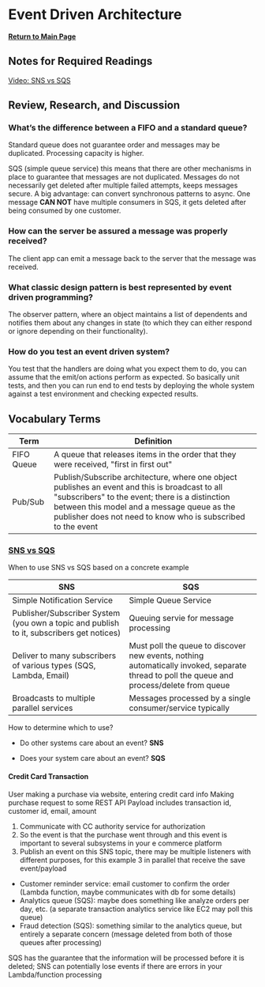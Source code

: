 # Event Driven Architecture

**[Return to Main Page](https://annethor.github.io/reading-notes/)**

## Notes for Required Readings

[Video: SNS vs SQS](#sns-vs-sqs)

## Review, Research, and Discussion

### What’s the difference between a FIFO and a standard queue?

Standard queue does not guarantee order and messages may be duplicated. Processing capacity is higher.

SQS (simple queue service) this means that there are other mechanisms in place to guarantee that messages are not duplicated. Messages do not necessarily get deleted after multiple failed attempts, keeps messages secure. A big advantage: can convert synchronous patterns to async. One message **CAN NOT** have multiple consumers in SQS, it gets deleted after being consumed by one customer.

### How can the server be assured a message was properly received?

The client app can emit a message back to the server that the message was received.

### What classic design pattern is best represented by event driven programming?

The observer pattern, where an object maintains a list of dependents and notifies them about any changes in state (to which they can either respond or ignore depending on their functionality).

### How do you test an event driven system?

You test that the handlers are doing what you expect them to do, you can assume that the emit/on actions perform as expected. So basically unit tests, and then you can run end to end tests by deploying the whole system against a test environment and checking expected results.

## Vocabulary Terms

Term | Definition
---- | ----------
FIFO Queue | A queue that releases items in the order that they were received, "first in first out"
Pub/Sub | Publish/Subscribe architecture, where one object publishes an event and this is broadcast to all "subscribers" to the event; there is a distinction between this model and a message queue as the publisher does not need to know who is subscribed to the event

### [SNS vs SQS](https://www.youtube.com/watch?v=mXk0MNjlO7A)

When to use SNS vs SQS based on a concrete example

SNS | SQS
--- | ---
Simple Notification Service | Simple Queue Service
Publisher/Subscriber System (you own a topic and publish to it, subscribers get notices) | Queuing servie for message processing 
Deliver to many subscribers of various types (SQS, Lambda, Email) | Must poll the queue to discover new events, nothing automatically invoked, separate thread to poll the queue and process/delete from queue
Broadcasts to multiple parallel services | Messages processed by a single consumer/service typically 
 
How to determine which to use?

- Do other systems care about an event? **SNS**

- Does your system care about an event? **SQS**

#### Credit Card Transaction 

User making a purchase via website, entering credit card info
Making purchase request to some REST API
Payload includes transaction id, customer id, email, amount

1. Communicate with CC authority service for authorization
2. So the event is that the purchase went through and this event is important to several subsystems in your e commerce platform
3. Publish an event on this SNS topic, there may be multiple listeners with different purposes, for this example 3 in parallel that receive the save event/payload

  - Customer reminder service: email customer to confirm the order (Lambda function, maybe communicates with db for some details)
  - Analytics queue (SQS): maybe does something like analyze orders per day, etc. (a separate transaction analytics service like EC2 may poll this queue)
  - Fraud detection (SQS): something similar to the analytics queue, but entirely a separate concern (message deleted from both of those queues after processing)

SQS has the guarantee that the information will be processed before it is deleted; SNS can potentially lose events if there are errors in your Lambda/function processing
